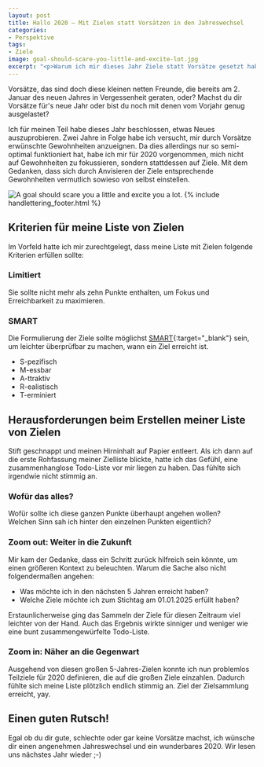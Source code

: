 ```yaml
---
layout: post
title: Hallo 2020 – Mit Zielen statt Vorsätzen in den Jahreswechsel
categories:
- Perspektive
tags:
- Ziele
image: goal-should-scare-you-little-and-excite-lot.jpg
excerpt: "<p>Warum ich mir dieses Jahr Ziele statt Vorsätze gesetzt habe und woran ich mich dabei orientiert habe.</p>"
---
```


Vorsätze, das sind doch diese kleinen netten Freunde, die bereits am 2. Januar
des neuen Jahres in Vergessenheit geraten, oder? Machst du dir Vorsätze für's
neue Jahr oder bist du noch mit denen vom Vorjahr genug ausgelastet?

Ich für meinen Teil habe dieses Jahr beschlossen, etwas Neues auszuprobieren.
Zwei Jahre in Folge habe ich versucht, mir durch Vorsätze erwünschte
Gewohnheiten anzueignen. Da dies allerdings nur so semi-optimal funktioniert
hat, habe ich mir für 2020 vorgenommen, mich nicht auf Gewohnheiten zu
fokussieren, sondern stattdessen auf Ziele. Mit dem Gedanken, dass sich durch
Anvisieren der Ziele entsprechende Gewohnheiten vermutlich sowieso von selbst
einstellen.

![A goal should scare you a little and excite you a lot.]({{site.baseurl}}/assets/img/posts/goal-should-scare-you-little-and-excite-lot.jpg)
{% include handlettering_footer.html %}

## Kriterien für meine Liste von Zielen

Im Vorfeld hatte ich mir zurechtgelegt, dass meine Liste mit Zielen folgende
Kriterien erfüllen sollte:

### Limitiert

Sie sollte nicht mehr als zehn Punkte enthalten, um Fokus und Erreichbarkeit zu
maximieren.

### SMART

Die Formulierung der Ziele sollte möglichst
[SMART](https://de.wikipedia.org/wiki/SMART_(Projektmanagement)){:target="\_blank"}
sein, um leichter überprüfbar zu machen, wann ein Ziel erreicht ist.

* S-pezifisch
* M-essbar
* A-ttraktiv
* R-ealistisch
* T-erminiert

## Herausforderungen beim Erstellen meiner Liste von Zielen

Stift geschnappt und meinen Hirninhalt auf Papier entleert. Als ich dann auf die
erste Rohfassung meiner Zielliste blickte, hatte ich das Gefühl, eine
zusammenhanglose Todo-Liste vor mir liegen zu haben. Das fühlte sich irgendwie
nicht stimmig an.

### Wofür das alles?

Wofür sollte ich diese ganzen Punkte überhaupt angehen wollen?<br/>
Welchen Sinn sah ich hinter den einzelnen Punkten eigentlich?

### Zoom out: Weiter in die Zukunft

Mir kam der Gedanke, dass ein Schritt zurück hilfreich sein könnte, um einen
größeren Kontext zu beleuchten. Warum die Sache also nicht folgendermaßen
angehen:

* Was möchte ich in den nächsten 5 Jahren erreicht haben?
* Welche Ziele möchte ich zum Stichtag am 01.01.2025 erfüllt haben?

Erstaunlicherweise ging das Sammeln der Ziele für diesen Zeitraum viel leichter
von der Hand. Auch das Ergebnis wirkte sinniger und weniger wie eine bunt
zusammengewürfelte Todo-Liste.

### Zoom in: Näher an die Gegenwart

Ausgehend von diesen großen 5-Jahres-Zielen konnte ich nun problemlos Teilziele
für 2020 definieren, die auf die großen Ziele einzahlen. Dadurch fühlte sich
meine Liste plötzlich endlich stimmig an. Ziel der Zielsammlung erreicht, yay.

## Einen guten Rutsch!

Egal ob du dir gute, schlechte oder gar keine Vorsätze machst, ich wünsche dir
einen angenehmen Jahreswechsel und ein wunderbares 2020. Wir lesen uns nächstes
Jahr wieder ;-)
